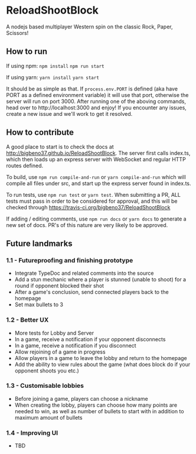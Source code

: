 # ReloadShootBlock
A nodejs based multiplayer Western spin on the classic Rock, Paper, Scissors!

## How to run
If using npm:
`npm install`
`npm run start`

If using yarn:
`yarn install`
`yarn start`

It should be as simple as that. If `process.env.PORT` is defined (aka have PORT as a defined environment variable) it will use that port, otherwise the server will run on port 3000. After running one of the aboving commands, head over to http://localhost:3000 and enjoy! If you encounter any issues, create a new issue and we'll work to get it resolved.

## How to contribute
A good place to start is to check the docs at http://bigbeno37.github.io/ReloadShootBlock. The server first calls index.ts, which then loads up an express server with WebSocket and regular HTTP routes defined.

To build, use `npm run compile-and-run` or `yarn compile-and-run` which will compile all files under src, and start up the express server found in index.ts.

To run tests, use `npm run test` or `yarn test`. When submitting a PR, ALL tests must pass in order to be considered for approval, and this will be checked through https://travis-ci.org/bigbeno37/ReloadShootBlock

If adding / editing comments, use `npm run docs` or `yarn docs` to generate a new set of docs. PR's of this nature are very likely to be approved.

## Future landmarks
### 1.1 - Futureproofing and finishing prototype
 - Integrate TypeDoc and related comments into the source
 - Add a stun mechanic where a player is stunned (unable to shoot) for a round if opponent blocked their shot
 - After a game's conclusion, send connected players back to the homepage
 - Set max bullets to 3
### 1.2 - Better UX
 - More tests for Lobby and Server
 - In a game, receive a notification if your opponent disconnects
 - In a game, receive a notification if you disconnect
 - Allow rejoining of a game in progress
 - Allow players in a game to leave the lobby and return to the homepage
 - Add the ability to view rules about the game (what does block do if your opponent shoots you etc.)
### 1.3 - Customisable lobbies
 - Before joining a game, players can choose a nickname
 - When creating the lobby, players can choose how many points are needed to win, as well as number of bullets to start with in addition to maximum amount of bullets
### 1.4 - Improving UI
 - TBD
